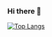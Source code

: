 ### Hi there 👋

[![Top Langs](https://github-readme-stats.vercel.app/api/top-langs/?username=mattmuroya&langs_count=6&layout=compact)](https://github.com/anuraghazra/github-readme-stats)

<!--
**mattmuroya/mattmuroya** is a ✨ _special_ ✨ repository because its `README.md` (this file) appears on your GitHub profile.

Here are some ideas to get you started:

- 🔭 I’m currently working on ...
- 🌱 I’m currently learning ...
- 👯 I’m looking to collaborate on ...
- 🤔 I’m looking for help with ...
- 💬 Ask me about ...
- 📫 How to reach me: ...
- 😄 Pronouns: ...
- ⚡ Fun fact: ...
-->
